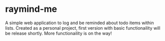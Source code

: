 # raymind-me
A simple web application to log and be reminded about todo items within lists. Created as a personal project, first version with basic functionaility will be release shortly. More functionaility is on the way!

